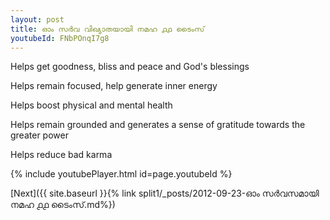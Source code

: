```yaml
---
layout: post
title: ഓം സർവ വിഖ്യാതയായി നമഹ ൧൧ ടൈംസ്
youtubeId: FNbPOnqI7g8
---
```

 
 
Helps get goodness, bliss and peace and God's blessings
 
Helps remain focused, help generate inner energy 
 
Helps boost physical and mental health 
 
Helps remain grounded and generates a sense of gratitude towards the greater power 
 
Helps reduce bad karma
 
 
 
 


{% include youtubePlayer.html id=page.youtubeId %}
 
[Next]({{ site.baseurl }}{% link  split1/_posts/2012-09-23-ഓം സർവസമായി നമഹ ൧൧ ടൈംസ്.md%})
 
